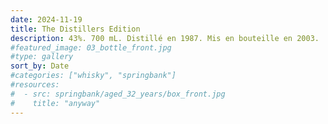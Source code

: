 ```yaml
---
date: 2024-11-19
title: The Distillers Edition
description: 43%. 700 mL. Distillé en 1987. Mis en bouteille en 2003.
#featured_image: 03_bottle_front.jpg
#type: gallery
sort_by: Date
#categories: ["whisky", "springbank"]
#resources:
#  - src: springbank/aged_32_years/box_front.jpg
#    title: "anyway"
---
```

